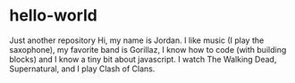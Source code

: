 # hello-world
Just another repository
Hi, my name is Jordan. I like music (I play the saxophone), my favorite band is Gorillaz, I know how to code (with building blocks) and I know a tiny bit about javascript. I watch The Walking Dead, Supernatural, and I play Clash of Clans.
